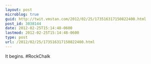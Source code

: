 ```yaml
---
layout: post
microblog: true
guid: http://twit.vmstan.com/2012/02/25/173516317150822400.html
post_id: 3038144
date: 2012-02-25T15:14:48-0600
lastmod: 2012-02-25T15:14:48-0600
type: post
url: /2012/02/25/173516317150822400.html
---
```

It begins. #RockChalk
